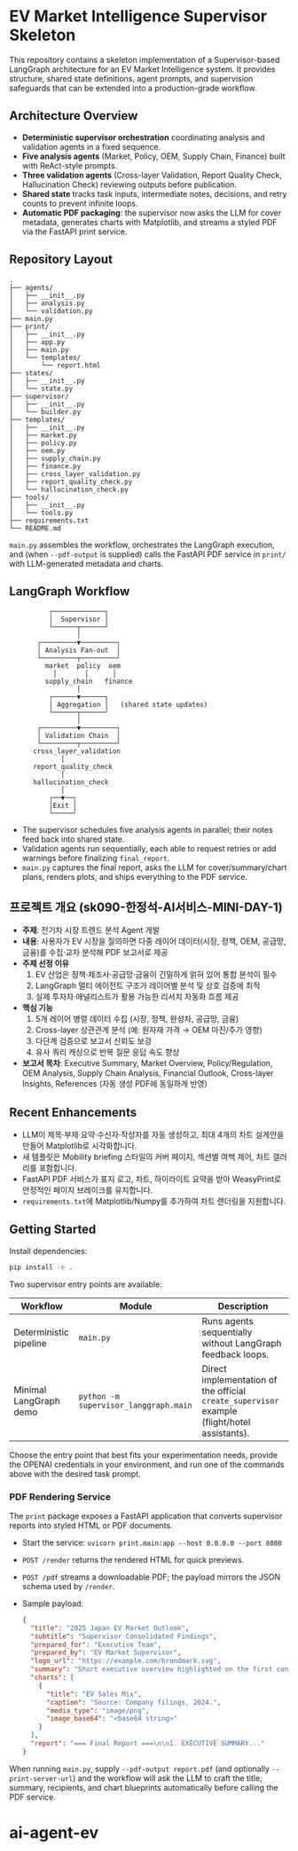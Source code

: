 # EV Market Intelligence Supervisor Skeleton

This repository contains a skeleton implementation of a Supervisor-based LangGraph architecture for an EV Market Intelligence system. It provides structure, shared state definitions, agent prompts, and supervision safeguards that can be extended into a production-grade workflow.

## Architecture Overview

- **Deterministic supervisor orchestration** coordinating analysis and validation agents in a fixed sequence.
- **Five analysis agents** (Market, Policy, OEM, Supply Chain, Finance) built with ReAct-style prompts.
- **Three validation agents** (Cross-layer Validation, Report Quality Check, Hallucination Check) reviewing outputs before publication.
- **Shared state** tracks task inputs, intermediate notes, decisions, and retry counts to prevent infinite loops.
- **Automatic PDF packaging**: the supervisor now asks the LLM for cover metadata, generates charts with Matplotlib, and streams a styled PDF via the FastAPI print service.

## Repository Layout

```
.
├── agents/
│   ├── __init__.py
│   ├── analysis.py
│   └── validation.py
├── main.py
├── print/
│   ├── __init__.py
│   ├── app.py
│   ├── main.py
│   └── templates/
│       └── report.html
├── states/
│   ├── __init__.py
│   └── state.py
├── supervisor/
│   ├── __init__.py
│   └── builder.py
├── templates/
│   ├── __init__.py
│   ├── market.py
│   ├── policy.py
│   ├── oem.py
│   ├── supply_chain.py
│   ├── finance.py
│   ├── cross_layer_validation.py
│   ├── report_quality_check.py
│   └── hallucination_check.py
├── tools/
│   ├── __init__.py
│   └── tools.py
├── requirements.txt
└── README.md
```

`main.py` assembles the workflow, orchestrates the LangGraph execution, and (when `--pdf-output` is supplied) calls the FastAPI PDF service in `print/` with LLM-generated metadata and charts.

## LangGraph Workflow

```
          ┌─────────────┐
          │  Supervisor │
          └──────┬──────┘
                 │
       ┌─────────▼─────────┐
       │ Analysis Fan-out  │
       └─────────┬─────────┘
         market  policy  oem
           │       │      │
         supply_chain   finance
                 │
          ┌──────▼──────┐
          │ Aggregation │   (shared state updates)
          └──────┬──────┘
                 │
       ┌─────────▼─────────┐
       │ Validation Chain  │
       └─────────┬─────────┘
      cross_layer_validation
             │
      report_quality_check
             │
      hallucination_check
             │
          ┌──▼──┐
          │Exit │
          └─────┘
```

- The supervisor schedules five analysis agents in parallel; their notes feed back into shared state.
- Validation agents run sequentially, each able to request retries or add warnings before finalizing `final_report`.
- `main.py` captures the final report, asks the LLM for cover/summary/chart plans, renders plots, and ships everything to the PDF service.

## 프로젝트 개요 (sk090-한정석-AI서비스-MINI-DAY-1)

- **주제**: 전기차 시장 트렌드 분석 Agent 개발
- **내용**: 사용자가 EV 시장을 질의하면 다중 레이어 데이터(시장, 정책, OEM, 공급망, 금융)를 수집·교차 분석해 PDF 보고서로 제공
- **주제 선정 이유**
  1. EV 산업은 정책·제조사·공급망·금융이 긴밀하게 얽혀 있어 통합 분석이 필수
  2. LangGraph 멀티 에이전트 구조가 레이어별 분석 및 상호 검증에 최적
  3. 실제 투자자·애널리스트가 활용 가능한 리서치 자동화 흐름 제공
- **핵심 기능**
  1. 5개 레이어 병렬 데이터 수집 (시장, 정책, 완성차, 공급망, 금융)
  2. Cross-layer 상관관계 분석 (예: 원자재 가격 → OEM 마진/주가 영향)
  3. 다단계 검증으로 보고서 신뢰도 보강
  4. 유사 쿼리 캐싱으로 반복 질문 응답 속도 향상
- **보고서 목차**: Executive Summary, Market Overview, Policy/Regulation, OEM Analysis, Supply Chain Analysis, Financial Outlook, Cross-layer Insights, References (자동 생성 PDF에 동일하게 반영)

## Recent Enhancements

- LLM이 제목·부제·요약·수신자·작성자를 자동 생성하고, 최대 4개의 차트 설계안을 만들어 Matplotlib로 시각화합니다.
- 새 템플릿은 Mobility briefing 스타일의 커버 페이지, 섹션별 여백 제어, 차트 갤러리를 포함합니다.
- FastAPI PDF 서비스가 표지 로고, 차트, 하이라이트 요약을 받아 WeasyPrint로 안정적인 페이지 브레이크를 유지합니다.
- `requirements.txt`에 Matplotlib/Numpy를 추가하여 차트 랜더링을 지원합니다.

## Getting Started

Install dependencies:

```bash
pip install -e .
```

Two supervisor entry points are available:

| Workflow | Module | Description |
| --- | --- | --- |
| Deterministic pipeline | `main.py` | Runs agents sequentially without LangGraph feedback loops. |
| Minimal LangGraph demo | `python -m supervisor_langgraph.main` | Direct implementation of the official `create_supervisor` example (flight/hotel assistants). |

Choose the entry point that best fits your experimentation needs, provide the OPENAI credentials in your environment, and run one of the commands above with the desired task prompt.
### PDF Rendering Service

The `print` package exposes a FastAPI application that converts supervisor reports into styled HTML or PDF documents.

- Start the service: `uvicorn print.main:app --host 0.0.0.0 --port 8080`
- `POST /render` returns the rendered HTML for quick previews.
- `POST /pdf` streams a downloadable PDF; the payload mirrors the JSON schema used by `/render`.
- Sample payload:

  ```json
  {
    "title": "2025 Japan EV Market Outlook",
    "subtitle": "Supervisor Consolidated Findings",
    "prepared_for": "Executive Team",
    "prepared_by": "EV Market Supervisor",
    "logo_url": "https://example.com/brandmark.svg",
    "summary": "Short executive overview highlighted on the first content page.",
    "charts": [
      {
        "title": "EV Sales Mix",
        "caption": "Source: Company filings, 2024.",
        "media_type": "image/png",
        "image_base64": "<base64 string>"
      }
    ],
    "report": "=== Final Report ===\n\n1. EXECUTIVE SUMMARY..."
  }
  ```

When running `main.py`, supply `--pdf-output report.pdf` (and optionally `--print-server-url`) and the workflow will ask the LLM to craft the title, summary, recipients, and chart blueprints automatically before calling the PDF service.

# ai-agent-ev
